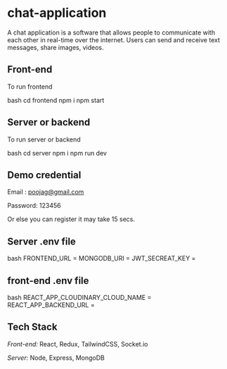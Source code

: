 # chat-application

A chat application is a software that allows people to communicate with each other in real-time over the internet. Users can send and receive text messages, share images, videos.

## Front-end

To run frontend

bash
cd frontend
npm i
npm start

## Server or backend

To run server or backend

bash
cd server
npm i
npm run dev

## Demo credential

Email : poojag@gmail.com

Password: 123456

Or else you can register it may take 15 secs.

## Server .env file

bash
FRONTEND_URL = <Frontend URL>
MONGODB_URI = <Mongodb URI>
JWT_SECREAT_KEY = <JWT Secreat Key>

## front-end .env file

bash
REACT_APP_CLOUDINARY_CLOUD_NAME = <Cloudinary cloud name>
REACT_APP_BACKEND_URL = <Backend URL>

## Tech Stack

_Front-end:_ React, Redux, TailwindCSS, Socket.io

_Server:_ Node, Express, MongoDB
